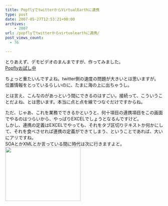 ```yaml
---
title: PopflyでtwitterからVirtualEarthに連携
type: post
date: 2007-05-27T12:53:21+00:00
archives:
    - 2007
url: /popflyでtwitterからvirtualearthに連携/
post_views_count:
  - 76

---
```

とりあえず、デモビデオのまんまですが、作ってみました。  
[Popflyお試し中][1]

ちょっと重たいんですよね。twitter側の速度の問題が大きいとは思いますが。  
位置情報をとっているらしいのに、たまに海の上に出ちゃうし。

とは言え、こんなのがあっという間にできるのはすごい。接続って、こういうことだよね、とは思います。本当に点と点を線でつなぐだけですからね。

ただ、じゃあ、これを業務でできるかというと、何十項目の連携項目をこの画面でやるのはつらいから、やっぱりEXCELでしょうとなるんですけど。  
しかし、連携の定義はEXCELでやっても、それをタブ区切りテキストか何かにして、それを食べさせれば連携の定義ができてしまう、ということであれば、大いにアリですね。  
SOAとかXMLとか言っている間に時代は次に行きますよと。  
<a href="https://i1.wp.com/jqinglong.html.xdomain.jp/bimg/PopflytwitterVirtualEarth_133C8/image%7B0%7D%5B1%5D.png" atomicselection="true"><img style="border-right: 0px; border-top: 0px; border-left: 0px; border-bottom: 0px" height="173" src="https://i1.wp.com/jqinglong.html.xdomain.jp/bimg/PopflytwitterVirtualEarth_133C8/image%7B0%7D.png?resize=240%2C173" width="240" border="0" data-recalc-dims="1" /></a>

 [1]: http://homepage2.nifty.com/konnokiyotaka/popfly/index.htm "http://homepage2.nifty.com/konnokiyotaka/popfly/index.htm"